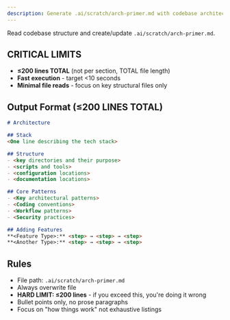 ```yaml
---
description: Generate .ai/scratch/arch-primer.md with codebase architecture overview
---
```


Read codebase structure and create/update `.ai/scratch/arch-primer.md`.

## CRITICAL LIMITS
- **≤200 lines TOTAL** (not per section, TOTAL file length)
- **Fast execution** - target <10 seconds
- **Minimal file reads** - focus on key structural files only

## Output Format (≤200 LINES TOTAL)

```markdown
# Architecture

## Stack
<One line describing the tech stack>

## Structure
- <key directories and their purpose>
- <scripts and tools>
- <configuration locations>
- <documentation locations>

## Core Patterns
- <Key architectural patterns>
- <Coding conventions>
- <Workflow patterns>
- <Security practices>

## Adding Features
**<Feature Type>:** <step> → <step> → <step>
**<Another Type>:** <step> → <step> → <step>
```

## Rules

- File path: `.ai/scratch/arch-primer.md`
- Always overwrite file
- **HARD LIMIT: ≤200 lines** - if you exceed this, you're doing it wrong
- Bullet points only, no prose paragraphs
- Focus on "how things work" not exhaustive listings

